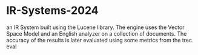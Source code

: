 # IR-Systems-2024
 an IR System built using the Lucene library. The engine uses the Vector Space Model and an English analyzer on a collection of documents. The accuracy of the results is later evaluated using some metrics from the trec eval
